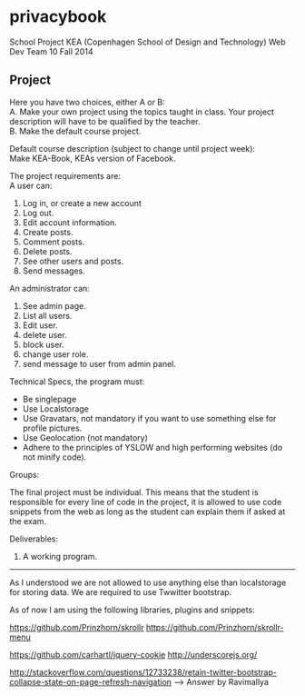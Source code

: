 privacybook
===========

School Project KEA (Copenhagen School of Design and Technology)
Web Dev Team 10 Fall 2014

## Project ##

Here you have two choices, either A or B:    
A. Make your own project using the topics taught in class. Your project description will have to
be qualified by the teacher.  
B. Make the default course project.  

Default course description (subject to change until project week):  
Make KEA-Book, KEAs version of Facebook.  

The project requirements are:  
A user can:  
1. Log in, or create a new account  
2. Log out.  
3. Edit account information.  
4. Create posts.  
5. Comment posts.  
6. Delete posts.  
7. See other users and posts.  
8. Send messages.  

An administrator can:  
1. See admin page.  
2. List all users.  
3. Edit user.  
4. delete user.  
5. block user.  
6. change user role.  
7. send message to user from admin panel.  

Technical Specs, the program must:  
- Be singlepage
- Use Localstorage
- Use Gravatars, not mandatory if you want to use something else for profile pictures.
- Use Geolocation (not mandatory)
- Adhere to the principles of YSLOW and high performing websites (do not minify code).

Groups:

The final project must be individual. This means that the student is responsible for every line of
code in the project, it is allowed to use code snippets from the web as long as the student can
explain them if asked at the exam.

Deliverables:  
1. A working program.  


_______________________________________________________________________________________________________________


As I understood we are not allowed to use anything else than localstorage for storing data.
We are required to use Twwitter bootstrap.

As of now I am using the following libraries, plugins and snippets:

https://github.com/Prinzhorn/skrollr
https://github.com/Prinzhorn/skrollr-menu

https://github.com/carhartl/jquery-cookie
http://underscorejs.org/

http://stackoverflow.com/questions/12733238/retain-twitter-bootstrap-collapse-state-on-page-refresh-navigation
--> Answer by Ravimallya





